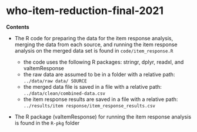 # who-item-reduction-final-2021

**Contents**

* The R code for preparing the data for the item response analysis, merging
the data from each source, and running the item response analysis on the merged
data set is found in `code/item_response.R`
  + the code uses the following R packages: stringr, dplyr, readxl, and vaItemResponse
  + the raw data are assumed to be in a folder with a relative path: `../data/raw data/ SOURCE`
  + the merged data file is saved in a file with a relative path: `../data/clean/combined-data.csv`
  + the item response results are saved in a file with a relative path: `../results/item response/item_response_results.csv`

* The R package (vaItemResponse) for running the item response analysis is found in 
the `R-pkg` folder

